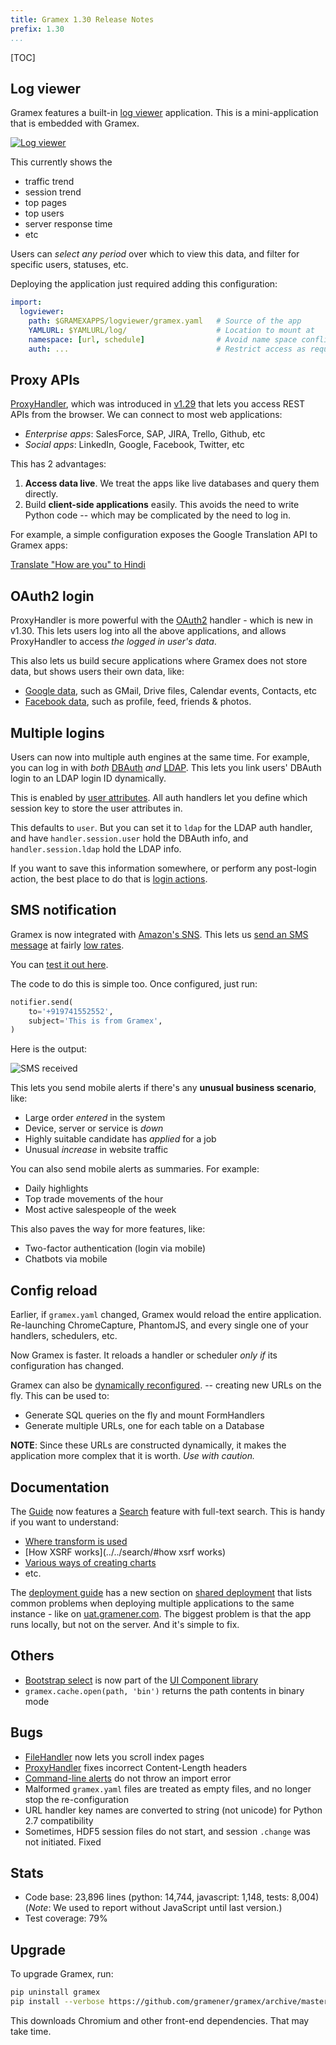 ```yaml
---
title: Gramex 1.30 Release Notes
prefix: 1.30
...
```


[TOC]

## Log viewer

Gramex features a built-in [log viewer](../../logviewer/log/) application.
This is a mini-application that is embedded with Gramex.

[![Log viewer](logviewer.png)](../../logviewer/log/)

This currently shows the

- traffic trend
- session trend
- top pages
- top users
- server response time
- etc

Users can *select any period* over which to view this data, and filter for
specific users, statuses, etc.

Deploying the application just required adding this configuration:

```yaml
import:
  logviewer:
    path: $GRAMEXAPPS/logviewer/gramex.yaml   # Source of the app
    YAMLURL: $YAMLURL/log/                    # Location to mount at
    namespace: [url, schedule]                # Avoid name space conflicts
    auth: ...                                 # Restrict access as required
```


## Proxy APIs

[ProxyHandler](../../proxyhandler/), which was introduced in [v1.29][v1.29] that
lets you access REST APIs from the browser. We can connect to most web
applications:

- *Enterprise apps*: SalesForce, SAP, JIRA, Trello, Github, etc
- *Social apps*: LinkedIn, Google, Facebook, Twitter, etc

This has 2 advantages:

1. **Access data live**. We treat the apps like live databases and query them directly.
2. Build **client-side applications** easily. This avoids the need to write
   Python code -- which may be complicated by the need to log in.

For example, a simple configuration exposes the Google Translation API to Gramex apps:

[Translate "How are you" to Hindi](../../proxyhandler/googletranslate?q=How+are+you&target=hi)

## OAuth2 login

ProxyHandler is more powerful with the [OAuth2](../../auth/#oauth2) handler -
which is new in v1.30. This lets users log into all the above applications, and
allows ProxyHandler to access *the logged in user's data*.

This also lets us build secure applications where Gramex does not store data,
but shows users their own data, like:

- [Google data](../../proxyhandler/#google-proxyhandler), such as GMail, Drive files, Calendar events, Contacts, etc
- [Facebook data](../../proxyhandler/#facebook-proxyhandler), such as profile, feed, friends & photos.

## Multiple logins

Users can now into multiple auth engines at the same time. For example, you can
log in with *both* [DBAuth](../../auth/#database-auth) *and*
[LDAP](../../auth/#ldap-auth). This lets you link users' DBAuth login to an
LDAP login ID dynamically.

This is enabled by [user attributes](../../auth/#user-attributes). All auth
handlers let you define which session key to store the user attributes in.

This defaults to `user`. But you can set it to `ldap` for the LDAP auth handler,
and have `handler.session.user` hold the DBAuth info, and `handler.session.ldap`
hold the LDAP info.

If you want to save this information somewhere, or perform any post-login
action, the best place to do that is [login actions](../../auth/#login-actions).

## SMS notification

Gramex is now integrated with [Amazon's SNS](https://aws.amazon.com/sns/).
This lets us [send an SMS message](../../sms/) at fairly
[low rates](https://aws.amazon.com/sns/sms-pricing/).

You can [test it out here](../../sms/#send-sms).

The code to do this is simple too. Once configured, just run:

```python
notifier.send(
    to='+919741552552',
    subject='This is from Gramex',
)
```

Here is the output:

![SMS received](mobile-sms.png)

This lets you send mobile alerts if there's any **unusual business scenario**, like:

- Large order *entered* in the system
- Device, server or service is *down*
- Highly suitable candidate has *applied* for a job
- Unusual *increase* in website traffic

You can also send mobile alerts as summaries. For example:

- Daily highlights
- Top trade movements of the hour
- Most active salespeople of the week

This also paves the way for more features, like:

- Two-factor authentication (login via mobile)
- Chatbots via mobile

## Config reload

Earlier, if `gramex.yaml` changed, Gramex would reload the entire application.
Re-launching ChromeCapture, PhantomJS, and every single one of your handlers,
schedulers, etc.

Now Gramex is faster. It reloads a handler or scheduler *only if* its
configuration has changed.

Gramex can also be [dynamically reconfigured](../../config/#dynamic-configuration).
-- creating new URLs on the fly. This can be used to:

- Generate SQL queries on the fly and mount FormHandlers
- Generate multiple URLs, one for each table on a Database

**NOTE**: Since these URLs are constructed dynamically, it makes the application
more complex that it is worth. *Use with caution.*

## Documentation

The [Guide](../../) now features a [Search](../../search/) feature with
full-text search. This is handy if you want to understand:

- [Where transform is used](../../search/#transform)
- [How XSRF works](../../search/#how xsrf works)
- [Various ways of creating charts](../../search/#charts)
- etc.

The [deployment guide](../../deploy/) has a new section on [shared
deployment](../..//deploy/#shared-deployment) that lists common problems when
deploying multiple applications to the same instance - like on
[uat.gramener.com](https://uat.gramener.com/monitor/apps). The biggest problem
is that the app runs locally, but not on the server. And it's simple to fix.

## Others

- [Bootstrap select](https://github.com/silviomoreto/bootstrap-select/)
  is now part of the [UI Component library](../../uicomponents/)
- `gramex.cache.open(path, 'bin')` returns the path contents in binary mode

## Bugs

- [FileHandler](../../filehandler/) now lets you scroll index pages
- [ProxyHandler](../../proxyhandler/) fixes incorrect Content-Length headers
- [Command-line alerts](../../alert/#alert-command-line) do not throw an import error
- Malformed `gramex.yaml` files are treated as empty files, and no longer stop the re-configuration
- URL handler key names are converted to string (not unicode) for Python 2.7 compatibility
- Sometimes, HDF5 session files do not start, and session `.change` was not initiated. Fixed

## Stats

- Code base: 23,896 lines (python: 14,744, javascript: 1,148, tests: 8,004)
  (*Note*: We used to report without JavaScript until last version.)
- Test coverage: 79%

## Upgrade

To upgrade Gramex, run:

```bash
pip uninstall gramex
pip install --verbose https://github.com/gramener/gramex/archive/master.zip
```

This downloads Chromium and other front-end dependencies. That may take time.

[v1.29]: https://learn.gramener.com/gramex/history#v1-29-0-2018-02-15
